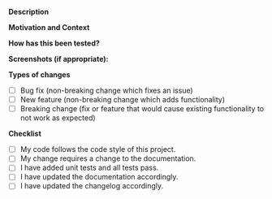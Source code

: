 <!--- Provide a general summary of your changes in the Title above -->

**Description**
<!--- Describe your changes in detail -->

**Motivation and Context**
<!--- Why is this change required? What problem does it solve? -->
<!--- If it fixes an open issue, please link to the issue here. -->

**How has this been tested?**
<!--- Please describe in detail how you tested your changes. -->
<!--- Include details of your testing environment, tests ran to see how -->
<!--- your change affects other areas of the code, etc. -->

**Screenshots (if appropriate):**

**Types of changes**
<!--- What types of changes does your code introduce? Put an `x` in all the boxes that apply: -->
- [ ] Bug fix (non-breaking change which fixes an issue)
- [ ] New feature (non-breaking change which adds functionality)
- [ ] Breaking change (fix or feature that would cause existing functionality to not work as expected)

**Checklist**
<!--- Go over all the following points, and put an `x` in all the boxes that apply. -->
<!--- If you're unsure about any of these, don't hesitate to ask. We're here to help! -->
- [ ] My code follows the code style of this project.
- [ ] My change requires a change to the documentation.
- [ ] I have added unit tests and all tests pass.
- [ ] I have updated the documentation accordingly.
- [ ] I have updated the changelog accordingly.
